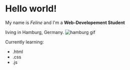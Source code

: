 # Hello world!

My name is _Feline_ and I'm a **Web-Developement Student** 

living in Hamburg, Germany. ![hamburg gif](https://www.flags.de/animierte-flaggen-gif/gifs/Hamburg_240-animierte-flagge-gifs.gif)

Currently learning:
- .html
- .css
- .js
